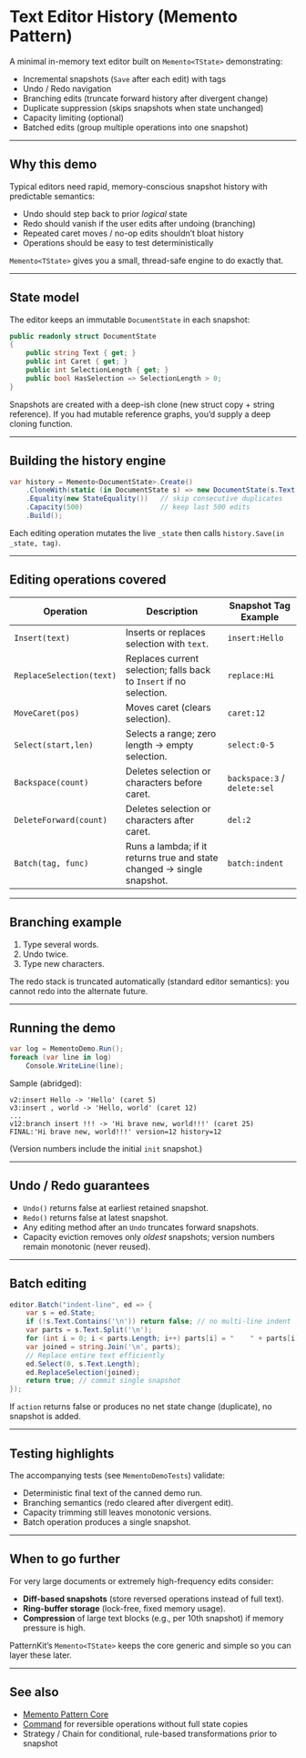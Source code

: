 # Text Editor History (Memento Pattern)

A minimal in-memory text editor built on `Memento<TState>` demonstrating:

* Incremental snapshots (`Save` after each edit) with tags
* Undo / Redo navigation
* Branching edits (truncate forward history after divergent change)
* Duplicate suppression (skips snapshots when state unchanged)
* Capacity limiting (optional)
* Batched edits (group multiple operations into one snapshot)

---
## Why this demo

Typical editors need rapid, memory-conscious snapshot history with predictable semantics:

* Undo should step back to prior *logical* state
* Redo should vanish if the user edits after undoing (branching)
* Repeated caret moves / no-op edits shouldn’t bloat history
* Operations should be easy to test deterministically

`Memento<TState>` gives you a small, thread-safe engine to do exactly that.

---
## State model

The editor keeps an immutable `DocumentState` in each snapshot:

```csharp
public readonly struct DocumentState
{
    public string Text { get; }
    public int Caret { get; }
    public int SelectionLength { get; }
    public bool HasSelection => SelectionLength > 0;
}
```

Snapshots are created with a deep-ish clone (new struct copy + string reference). If you had mutable reference graphs, you’d supply a deep cloning function.

---
## Building the history engine

```csharp
var history = Memento<DocumentState>.Create()
    .CloneWith(static (in DocumentState s) => new DocumentState(s.Text, s.Caret, s.SelectionLength))
    .Equality(new StateEquality())   // skip consecutive duplicates
    .Capacity(500)                   // keep last 500 edits
    .Build();
```

Each editing operation mutates the live `_state` then calls `history.Save(in _state, tag)`.

---
## Editing operations covered

| Operation | Description | Snapshot Tag Example |
|----------|-------------|----------------------|
| `Insert(text)` | Inserts or replaces selection with `text`. | `insert:Hello` |
| `ReplaceSelection(text)` | Replaces current selection; falls back to `Insert` if no selection. | `replace:Hi` |
| `MoveCaret(pos)` | Moves caret (clears selection). | `caret:12` |
| `Select(start,len)` | Selects a range; zero length → empty selection. | `select:0-5` |
| `Backspace(count)` | Deletes selection or characters before caret. | `backspace:3` / `delete:sel` |
| `DeleteForward(count)` | Deletes selection or characters after caret. | `del:2` |
| `Batch(tag, func)` | Runs a lambda; if it returns true and state changed → single snapshot. | `batch:indent` |

---
## Branching example

1. Type several words.
2. Undo twice.
3. Type new characters.

The redo stack is truncated automatically (standard editor semantics): you cannot redo into the alternate future.

---
## Running the demo

```csharp
var log = MementoDemo.Run();
foreach (var line in log)
    Console.WriteLine(line);
```

Sample (abridged):
```
v2:insert Hello -> 'Hello' (caret 5)
v3:insert , world -> 'Hello, world' (caret 12)
...
v12:branch insert !!! -> 'Hi brave new, world!!!' (caret 25)
FINAL:'Hi brave new, world!!!' version=12 history=12
```

(Version numbers include the initial `init` snapshot.)

---
## Undo / Redo guarantees

* `Undo()` returns false at earliest retained snapshot.
* `Redo()` returns false at latest snapshot.
* Any editing method after an `Undo` truncates forward snapshots.
* Capacity eviction removes only *oldest* snapshots; version numbers remain monotonic (never reused).

---
## Batch editing

```csharp
editor.Batch("indent-line", ed => {
    var s = ed.State;
    if (!s.Text.Contains('\n')) return false; // no multi-line indent
    var parts = s.Text.Split('\n');
    for (int i = 0; i < parts.Length; i++) parts[i] = "    " + parts[i];
    var joined = string.Join('\n', parts);
    // Replace entire text efficiently
    ed.Select(0, s.Text.Length);
    ed.ReplaceSelection(joined);
    return true; // commit single snapshot
});
```

If `action` returns false or produces no net state change (duplicate), no snapshot is added.

---
## Testing highlights

The accompanying tests (see `MementoDemoTests`) validate:

* Deterministic final text of the canned demo run.
* Branching semantics (redo cleared after divergent edit).
* Capacity trimming still leaves monotonic versions.
* Batch operation produces a single snapshot.

---
## When to go further

For very large documents or extremely high-frequency edits consider:

* **Diff-based snapshots** (store reversed operations instead of full text).
* **Ring-buffer storage** (lock-free, fixed memory usage).
* **Compression** of large text blocks (e.g., per 10th snapshot) if memory pressure is high.

PatternKit’s `Memento<TState>` keeps the core generic and simple so you can layer these later.

---
## See also

* [Memento Pattern Core](../patterns/behavioral/memento/memento.md)
* [Command](../patterns/behavioral/command/command.md) for reversible operations without full state copies
* Strategy / Chain for conditional, rule-based transformations prior to snapshot

